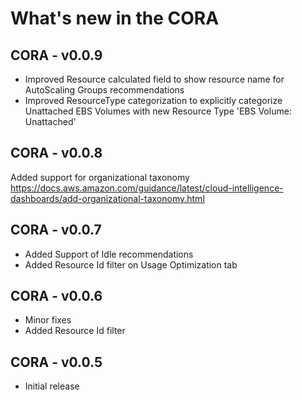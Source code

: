 # What's new in the CORA

## CORA - v0.0.9
* Improved Resource calculated field to show resource name for AutoScaling Groups recommendations
* Improved ResourceType categorization to explicitly categorize Unattached EBS Volumes with new Resource Type 'EBS Volume: Unattached'

## CORA - v0.0.8
Added support for organizational taxonomy https://docs.aws.amazon.com/guidance/latest/cloud-intelligence-dashboards/add-organizational-taxonomy.html

## CORA - v0.0.7
* Added Support of Idle recommendations
* Added Resource Id filter on Usage Optimization tab

## CORA - v0.0.6
* Minor fixes
* Added Resource Id filter


## CORA - v0.0.5
* Initial release